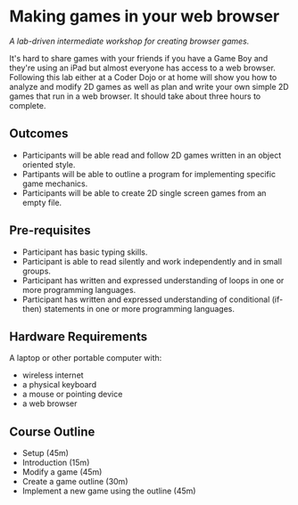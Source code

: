 # Making games in your web browser

*A lab-driven intermediate workshop for creating browser games.*

It's hard to share games with your friends if you have a Game Boy and they're using an iPad but almost everyone has access to a web browser. Following this lab either at a Coder Dojo or at home will show you how to analyze and modify 2D games as well as plan and write your own simple 2D games that run in a web browser. It should take about three hours to complete.

## Outcomes

* Participants will be able read and follow 2D games written in an object oriented style.
* Partipants will be able to outline a program for implementing specific game mechanics.
* Participants will be able to create 2D single screen games from an empty file.

## Pre-requisites

* Participant has basic typing skills.
* Participant is able to read silently and work independently and in small groups.
* Participant has written and expressed understanding of loops in one or more programming languages.
* Participant has written and expressed understanding of conditional (if-then) statements in one or more programming languages.

## Hardware Requirements

A laptop or other portable computer with: 
* wireless internet
* a physical keyboard
* a mouse or pointing device
* a web browser

## Course Outline

* Setup (45m)
* Introduction (15m)
* Modify a game (45m)
* Create a game outline (30m)
* Implement a new game using the outline (45m)
